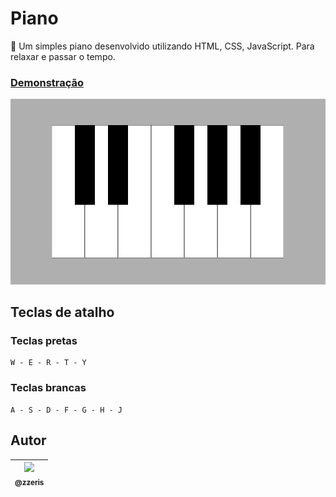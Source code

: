 # Piano
🎹 Um simples piano desenvolvido utilizando HTML, CSS, JavaScript. Para relaxar e passar o tempo.

### [Demonstração](https://zzeris.github.io/piano/)

![Screenshot 1](screenshot.png)

## Teclas de atalho

### Teclas pretas
```
W - E - R - T - Y
```

### Teclas brancas
```
A - S - D - F - G - H - J
```

## Autor

| [<img src="https://avatars3.githubusercontent.com/u/6575441?s=460&v=4" width=115><br><sub>@zzeris</sub>](https://github.com/Zzeris) |
| :---: |

